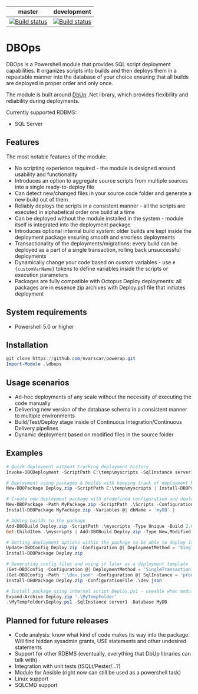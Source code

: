 | master | development |
|---|---|
| [![Build status](https://ci.appveyor.com/api/projects/status/m0ml0392r631tp60/branch/master?svg=true)](https://ci.appveyor.com/project/nvarscar/powerup/branch/master) | [![Build status](https://ci.appveyor.com/api/projects/status/m0ml0392r631tp60/branch/development?svg=true)](https://ci.appveyor.com/project/nvarscar/powerup/branch/development) |

# DBOps
DBOps is a Powershell module that provides SQL script deployment capabilities. It organizes scripts into builds and then deploys them in a repeatable manner into the database of your choice ensuring that all builds are deployed in proper order and only once.

The module is built around [DbUp](https://github.com/DbUp/DbUp) .Net library, which provides flexibility and reliability during deployments. 

Currently supported RDBMS:
* SQL Server

## Features
The most notable features of the module:

* No scripting experience required - the module is designed around usability and functionality
* Introduces an option to aggregate source scripts from multiple sources into a single ready-to-deploy file
* Can detect new/changed files in your source code folder and generate a new build out of them
* Reliably deploys the scripts in a consistent manner - all the scripts are executed in alphabetical order one build at a time
* Can be deployed without the module installed in the system - module itself is integrated into the deployment package
* Introduces optional internal build system: older builds are kept inside the deployment package ensuring smooth and errorless deployments
* Transactionality of the deployments/migrations: every build can be deployed as a part of a single transaction, rolling back unsuccessful deployments
* Dynamically change your code based on custom variables - use `#{customVarName}` tokens to define variables inside the scripts or execution parameters
* Packages are fully compatible with Octopus Deploy deployments: all packages are in essence zip archives with Deploy.ps1 file that initiates deployment


## System requirements

* Powershell 5.0 or higher

## Installation
```powershell
git clone https://github.com/nvarscar/powerup.git
Import-Module .\dbops
```

## Usage scenarios

* Ad-hoc deployments of any scale without the necessity of executing the code manually
* Delivering new version of the database schema in a consistent manner to multiple environments
* Build/Test/Deploy stage inside of Continuous Integration/Continuous Delivery pipelines
* Dynamic deployment based on modified files in the source folder

## Examples

```powershell
# Quick deployment without tracking deployment history
Invoke-DBODeployment -ScriptPath C:\temp\myscripts -SqlInstance server1 -Database MyDB -SchemaVersionTable $null

# Deployment using packages & builds with keeping track of deployment history in dbo.SchemaVersions
New-DBOPackage Deploy.zip -ScriptPath C:\temp\myscripts | Install-DBOPackage -SqlInstance server1 -Database MyDB

# Create new deployment package with predefined configuration and deploy it replacing #{dbName} tokens with corresponding values
New-DBOPackage -Path MyPackage.zip -ScriptPath .\Scripts -Configuration @{ Database = '#{dbName}'; ConnectionTimeout = 5 }
Install-DBOPackage MyPackage.zip -Variables @{ dbName = 'myDB' }

# Adding builds to the package
Add-DBOBuild Deploy.zip -ScriptPath .\myscripts -Type Unique -Build 2.0
Get-ChildItem .\myscripts | Add-DBOBuild Deploy.zip -Type New,Modified -Build 3.0

# Setting deployment options within the package to be able to deploy it without specifying options
Update-DBOConfig Deploy.zip -Configuration @{ DeploymentMethod = 'SingleTransaction'; SqlInstance = 'localhost'; DatabaseName = 'MyDb2' }
Install-DBOPackage Deploy.zip

# Generating config files and using it later as a deployment template
(Get-DBOConfig -Configuration @{ DeploymentMethod = 'SingleTransaction'; SqlInstance = 'devInstance'; DatabaseName = 'MyDB' }).SaveToFile('.\dev.json')
(Get-DBOConfig -Path '.\dev.json' -Configuration @{ SqlInstance = 'prodInstance' }).SaveToFile('.\prod.json')
Install-DBOPackage Deploy.zip -ConfigurationFile .\dev.json

# Install package using internal script Deploy.ps1 - useable when module is not installed locally
Expand-Archive Deploy.zip '.\MyTempFolder'
.\MyTempFolder\Deploy.ps1 -SqlInstance server1 -Database MyDB
```

## Planned for future releases

* Code analysis: know what kind of code makes its way into the package. Will find hidden sysadmin grants, USE statements and other undesired statements
* Support for other RDBMS (eventually, everything that DbUp libraries can talk with)
* Integration with unit tests (tSQLt/Pester/...?)
* Module for Ansible (right now can still be used as a powershell task)
* Linux support
* SQLCMD support